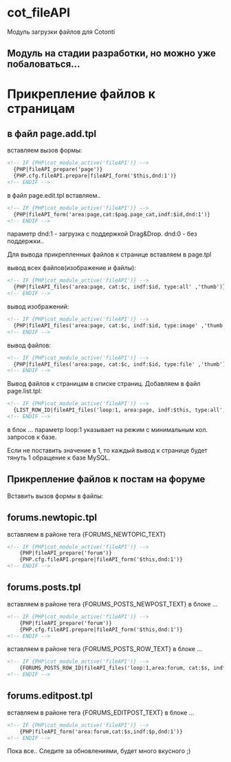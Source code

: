 # cot_fileAPI
Модуль загрузки файлов для Cotonti

Модуль на стадии разработки, но можно уже побаловаться...
-------


# Прикрепление файлов к страницам

в файл page.add.tpl
----
вставляем вызов формы: 
```html
<!-- IF {PHP|cot_module_active('fileAPI')} -->	
  {PHP|fileAPI_prepare('page')}
  {PHP.cfg.fileAPI.prepare|fileAPI_form('$this,dnd:1')} 
<!-- ENDIF -->
```
в файл page.edit.tpl вставляем..
```html
<!-- IF {PHP|cot_module_active('fileAPI')} -->
  {PHP|fileAPI_form('area:page,cat:$pag.page_cat,indf:$id,dnd:1')} 
<!-- ENDIF -->	
```
параметр dnd:1 - загрузка с поддержкой Drag&Drop. dnd:0 - без поддержки..

Для вывода прикрепленных файлов к странице вставляем в page.tpl

вывод всех файлов(изображение и файлы):
```html
<!-- IF {PHP|cot_module_active('fileAPI')} -->
  {PHP|fileAPI_files('area:page, cat:$c, indf:$id, type:all' ,'thumb')} 
<!-- ENDIF -->
```
вывод изображений:
```html
<!-- IF {PHP|cot_module_active('fileAPI')} -->
  {PHP|fileAPI_files('area:page, cat:$c, indf:$id, type:image' ,'thumb')} 
<!-- ENDIF -->
```
вывод файлов:
```html
<!-- IF {PHP|cot_module_active('fileAPI')} -->
  {PHP|fileAPI_files('area:page, cat:$c, indf:$id, type:file' ,'thumb')} 
<!-- ENDIF -->
```

Вывод файлов к страницам в списке страниц.
Добавляем в файл page.list.tpl:

````html
<!-- IF {PHP|cot_module_active('fileAPI')} -->
  {LIST_ROW_ID|fileAPI_files('loop:1, area:page, indf:$this, type:all','thumb')} 
<!-- ENDIF -->
````
в блок <!-- BEGIN: LIST_ROW --> ... <!-- END: LIST_ROW -->
параметр loop:1 указывает на режим с минимальным кол. запросов к базе.

Если не поставить значение в 1, то каждый вывод к странице будет тянуть 1 обращение к базе MySQL.


Прикрепление файлов к постам на форуме
-------
Вставить вызов формы в файлы:

forums.newtopic.tpl
-------
вставляем в районе тега {FORUMS_NEWTOPIC_TEXT}
````html
<!-- IF {PHP|cot_module_active('fileAPI')} -->	
	{PHP|fileAPI_prepare('forum')}
	{PHP.cfg.fileAPI.prepare|fileAPI_form('$this,dnd:1')} 
<!-- ENDIF -->	
````

forums.posts.tpl
-------
вставляем в районе тега {FORUMS_POSTS_NEWPOST_TEXT} в блоке <!-- BEGIN: FORUMS_POSTS_NEWPOST --> ... <!-- END: FORUMS_POSTS_NEWPOST -->

````html
<!-- IF {PHP|cot_module_active('fileAPI')} -->	
	{PHP|fileAPI_prepare('forum')}
	{PHP.cfg.fileAPI.prepare|fileAPI_form('$this,dnd:1')} 
<!-- ENDIF -->		
````
вставляем в районе тега {FORUMS_POSTS_ROW_TEXT} в блоке <!-- BEGIN: FORUMS_POSTS_ROW --> ... <!-- END: FORUMS_POSTS_ROW -->

````html
<!-- IF {PHP|cot_module_active('fileAPI')} -->
	{FORUMS_POSTS_ROW_ID|fileAPI_files('loop:1,area:forum, cat:$s, indf:$this, type:all','thumb')} 
<!-- ENDIF -->	
````

forums.editpost.tpl
-------
вставляем в районе тега {FORUMS_EDITPOST_TEXT} в блоке <!-- BEGIN: FORUMS_EDITPOST_FIRSTPOST --> ... <!-- END: FORUMS_EDITPOST_FIRSTPOST -->


````html
<!-- IF {PHP|cot_module_active('fileAPI')} -->
	{PHP|fileAPI_form('area:forum,cat:$s,indf:$p,dnd:1')} 
<!-- ENDIF -->		
````

Пока все..
Следите за обновлениями, будет много вкусного ;)
